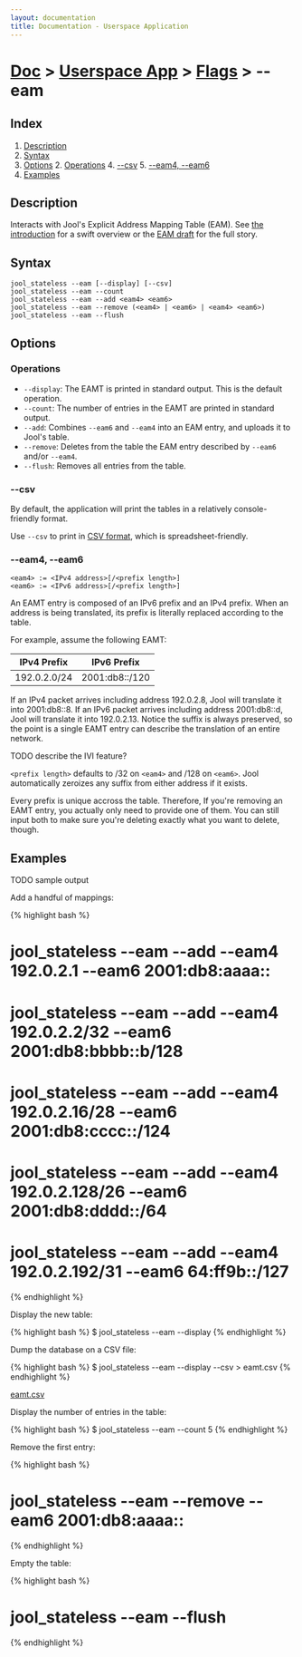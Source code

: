 ```yaml
---
layout: documentation
title: Documentation - Userspace Application
---
```


# [Doc](doc-index.html) > [Userspace App](doc-index.html#userspace-application) > [Flags](usr-flags.html) > \--eam

## Index

1. [Description](#description)
2. [Syntax](#syntax)
3. [Options](#options)
   2. [Operations](#operations)
   4. [\--csv](#csv)
   5. [--eam4, --eam6](#eam4---eam6)
4. [Examples](#examples)

## Description

Interacts with Jool's Explicit Address Mapping Table (EAM). See [the introduction](intro-nat64.html#stateless-nat64-with-eam) for a swift overview or the [EAM draft](https://tools.ietf.org/html/draft-anderson-v6ops-siit-eam-02) for the full story.

## Syntax

	jool_stateless --eam [--display] [--csv]
	jool_stateless --eam --count
	jool_stateless --eam --add <eam4> <eam6>
	jool_stateless --eam --remove (<eam4> | <eam6> | <eam4> <eam6>)
	jool_stateless --eam --flush

## Options

### Operations

* `--display`: The EAMT is printed in standard output. This is the default operation.
* `--count`: The number of entries in the EAMT are printed in standard output.
* `--add`: Combines `--eam6` and `--eam4` into an EAM entry, and uploads it to Jool's table.
* `--remove`: Deletes from the table the EAM entry described by `--eam6` and/or `--eam4`.
* `--flush`: Removes all entries from the table.

### \--csv

By default, the application will print the tables in a relatively console-friendly format.

Use `--csv` to print in <a href="http://en.wikipedia.org/wiki/Comma-separated_values" target="_blank">CSV format</a>, which is spreadsheet-friendly.

### --eam4, --eam6

	<eam4> := <IPv4 address>[/<prefix length>]
	<eam6> := <IPv6 address>[/<prefix length>]

An EAMT entry is composed of an IPv6 prefix and an IPv4 prefix. When an address is being translated, its prefix is literally replaced according to the table.

For example, assume the following EAMT:

| IPv4 Prefix  | IPv6 Prefix    |
|--------------|----------------|
| 192.0.2.0/24 | 2001:db8::/120 |

If an IPv4 packet arrives including address 192.0.2.8, Jool will translate it into 2001:db8::8. If an IPv6 packet arrives including address 2001:db8::d, Jool will translate it into 192.0.2.13. Notice the suffix is always preserved, so the point is a single EAMT entry can describe the translation of an entire network.

TODO describe the IVI feature?

`<prefix length>` defaults to /32 on `<eam4>` and /128 on `<eam6>`. Jool automatically zeroizes any suffix from either address if it exists.

Every prefix is unique accross the table. Therefore, If you're removing an EAMT entry, you actually only need to provide one of them. You can still input both to make sure you're deleting exactly what you want to delete, though.

## Examples

TODO sample output

Add a handful of mappings:

{% highlight bash %}
# jool_stateless --eam --add --eam4 192.0.2.1      --eam6 2001:db8:aaaa::
# jool_stateless --eam --add --eam4 192.0.2.2/32   --eam6 2001:db8:bbbb::b/128
# jool_stateless --eam --add --eam4 192.0.2.16/28  --eam6 2001:db8:cccc::/124
# jool_stateless --eam --add --eam4 192.0.2.128/26 --eam6 2001:db8:dddd::/64
# jool_stateless --eam --add --eam4 192.0.2.192/31 --eam6 64:ff9b::/127
{% endhighlight %}

Display the new table:

{% highlight bash %}
$ jool_stateless --eam --display
{% endhighlight %}

Dump the database on a CSV file:

{% highlight bash %}
$ jool_stateless --eam --display --csv > eamt.csv
{% endhighlight %}

[eamt.csv](obj/eamt.csv)

Display the number of entries in the table:

{% highlight bash %}
$ jool_stateless --eam --count
5
{% endhighlight %}

Remove the first entry:

{% highlight bash %}
# jool_stateless --eam --remove --eam6 2001:db8:aaaa::
{% endhighlight %}

Empty the table:

{% highlight bash %}
# jool_stateless --eam --flush
{% endhighlight %}

